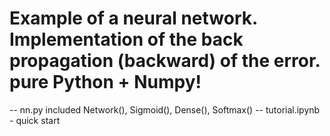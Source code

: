 # Example of a neural network.  Implementation of the back propagation (backward) of the error. pure Python + Numpy!


-- nn.py included Network(), Sigmoid(), Dense(), Softmax()
-- tutorial.ipynb  - quick start
